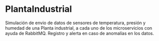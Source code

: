 # PlantaIndustrial
Simulación de envio de datos de sensores de temperatura, presión y humedad de una Planta industrial, a cada uno de los microservicios con ayuda de RabbitMQ. Registro y alerta en caso de anomalías en los datos.
